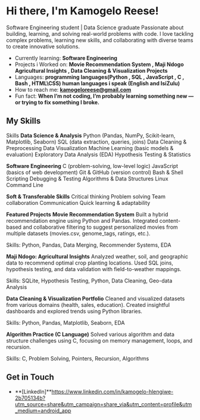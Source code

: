 # Hi there, I'm Kamogelo Reese! 

Software Engineering student |  Data Science graduate
Passionate about building, learning, and solving real-world problems with code.
I love tackling complex problems, learning new skills, and collaborating with diverse teams to create innovative solutions.

- Currently learning: **Software Engineering**
-  Projects i Worked on: **Movie Recommendation System , Maji Ndogo Agricultural Insights , Data Cleaning & Visualization Projects**
-  Languages: **programming languages(Python , SQL , JavaScript , C , Bash , HTML\CSS) human languages i speak (English and IsiZulu)**
-  How to reach me: **kamogeloreese@gmail.com**
-  Fun fact: **When I’m not coding, I’m probably learning something new — or trying to fix something I broke.**

## My Skills 
 Skills
 **Data Science & Analysis**
Python (Pandas, NumPy, Scikit-learn, Matplotlib, Seaborn)
SQL (data extraction, queries, joins)
Data Cleaning & Preprocessing
Data Visualization
Machine Learning (basic models & evaluation)
Exploratory Data Analysis (EDA)
Hypothesis Testing & Statistics

 **Software Engineering**
C (problem-solving, low-level logic)
JavaScript (basics of web development)
Git & GitHub (version control)
Bash & Shell Scripting
Debugging & Testing
Algorithms & Data Structures
Linux Command Line

 **Soft & Transferable Skills**
Critical thinking
Problem solving
Team collaboration
Communication
Quick learning & adaptability

 **Featured Projects**
 **Movie Recommendation System**
Built a hybrid recommendation engine using Python and Pandas. Integrated content-based and collaborative filtering to suggest personalized movies from multiple datasets (movies.csv, genome_tags, ratings, etc.).

Skills: Python, Pandas, Data Merging, Recommender Systems, EDA

 **Maji Ndogo: Agricultural Insights**
Analyzed weather, soil, and geographic data to recommend optimal crop planting locations. Used SQL joins, hypothesis testing, and data validation with field-to-weather mappings.

Skills: SQLite, Hypothesis Testing, Python, Data Cleaning, Geo-data Analysis

 **Data Cleaning & Visualization Portfolio**
Cleaned and visualized datasets from various domains (health, sales, education). Created insightful dashboards and explored trends using Python libraries.

Skills: Python, Pandas, Matplotlib, Seaborn, EDA

 **Algorithm Practice (C Language)**
Solved various algorithm and data structure challenges using C, focusing on memory management, loops, and recursion.

Skills: C, Problem Solving, Pointers, Recursion, Algorithms

## Get in Touch 

- **[LinkedIn]**https://www.linkedin.com/in/kamogelo-hlengiwe-2b705134b?utm_source=share&utm_campaign=share_via&utm_content=profile&utm_medium=android_app
  


